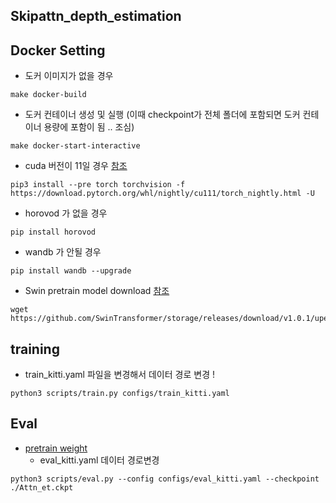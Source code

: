 ## Skipattn_depth_estimation


## Docker Setting 

- 도커 이미지가 없을 경우
```
make docker-build
```
- 도커 컨테이너 생성 및 실행 (이때 checkpoint가 전체 폴더에 포함되면 도커 컨테이너 용량에 포함이 됨 .. 조심)
```
make docker-start-interactive
```
- cuda 버전이 11일 경우 [참조](https://github.com/pytorch/pytorch/issues/31285#issuecomment-787582949)
```
pip3 install --pre torch torchvision -f https://download.pytorch.org/whl/nightly/cu111/torch_nightly.html -U
```
- horovod 가 없을 경우
```
pip install horovod 
```
- wandb 가 안될 경우
```
pip install wandb --upgrade 
```
- Swin pretrain model download [참조](https://github.com/SwinTransformer/Swin-Transformer-Semantic-Segmentation)
```
wget https://github.com/SwinTransformer/storage/releases/download/v1.0.1/upernet_swin_base_patch4_window7_512x512.pth
```

## training

- train_kitti.yaml 파일을 변경해서 데이터 경로 변경 ! 

```
python3 scripts/train.py configs/train_kitti.yaml
```

## Eval

- [pretrain weight](https://drive.google.com/file/d/1LBz4vQLkLWGVGc1jQSa7Te4xAI3pko6S/view?usp=sharing)
    - eval_kitti.yaml 데이터 경로변경 
    
```
python3 scripts/eval.py --config configs/eval_kitti.yaml --checkpoint ./Attn_et.ckpt
```
